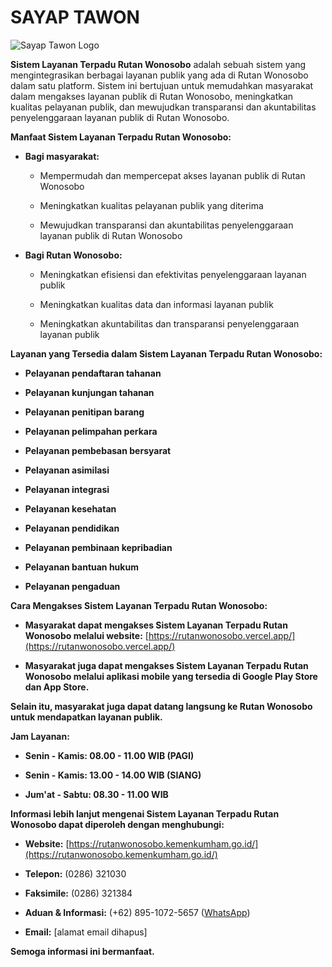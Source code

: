 # SAYAP TAWON

![Sayap Tawon Logo](https://cdn.jsdelivr.net/gh/rutanwonosobo/rutanwonosobo.github.io@main/assets/img/sayap-tawon-with-icon.webp)

**Sistem Layanan Terpadu Rutan Wonosobo** adalah sebuah sistem yang mengintegrasikan berbagai layanan publik yang ada di Rutan Wonosobo dalam satu platform. Sistem ini bertujuan untuk memudahkan masyarakat dalam mengakses layanan publik di Rutan Wonosobo, meningkatkan kualitas pelayanan publik, dan mewujudkan transparansi dan akuntabilitas penyelenggaraan layanan publik di Rutan Wonosobo.

**Manfaat Sistem Layanan Terpadu Rutan Wonosobo:**

* **Bagi masyarakat:**

  * Mempermudah dan mempercepat akses layanan publik di Rutan Wonosobo

  * Meningkatkan kualitas pelayanan publik yang diterima

  * Mewujudkan transparansi dan akuntabilitas penyelenggaraan layanan publik di Rutan Wonosobo

* **Bagi Rutan Wonosobo:**

  * Meningkatkan efisiensi dan efektivitas penyelenggaraan layanan publik

  * Meningkatkan kualitas data dan informasi layanan publik

  * Meningkatkan akuntabilitas dan transparansi penyelenggaraan layanan publik

**Layanan yang Tersedia dalam Sistem Layanan Terpadu Rutan Wonosobo:**

* **Pelayanan pendaftaran tahanan**

* **Pelayanan kunjungan tahanan**

* **Pelayanan penitipan barang**

* **Pelayanan pelimpahan perkara**

* **Pelayanan pembebasan bersyarat**

* **Pelayanan asimilasi**

* **Pelayanan integrasi**

* **Pelayanan kesehatan**

* **Pelayanan pendidikan**

* **Pelayanan pembinaan kepribadian**

* **Pelayanan bantuan hukum**

* **Pelayanan pengaduan**

**Cara Mengakses Sistem Layanan Terpadu Rutan Wonosobo:**

* **Masyarakat dapat mengakses Sistem Layanan Terpadu Rutan Wonosobo melalui website:** [https://rutanwonosobo.vercel.app/](https://rutanwonosobo.vercel.app/)

* **Masyarakat juga dapat mengakses Sistem Layanan Terpadu Rutan Wonosobo melalui aplikasi mobile yang tersedia di Google Play Store dan App Store.**

**Selain itu, masyarakat juga dapat datang langsung ke Rutan Wonosobo untuk mendapatkan layanan publik.**

**Jam Layanan:**

* **Senin - Kamis: 08.00 - 11.00 WIB (PAGI)**

* **Senin - Kamis: 13.00 - 14.00 WIB (SIANG)**

* **Jum'at - Sabtu: 08.30 - 11.00 WIB**

**Informasi lebih lanjut mengenai Sistem Layanan Terpadu Rutan Wonosobo dapat diperoleh dengan menghubungi:**

* **Website:** [https://rutanwonosobo.kemenkumham.go.id/](https://rutanwonosobo.kemenkumham.go.id/)

* **Telepon:** (0286) 321030

* **Faksimile:** (0286) 321384

* **Aduan & Informasi:** (+62) 895-1072-5657 ([WhatsApp](https://api.whatsapp.com/send?phone=6289510725657))

* **Email:** \[alamat email dihapus\]

**Semoga informasi ini bermanfaat.**

